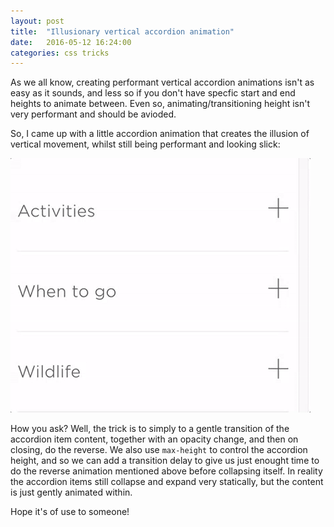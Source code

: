 ```yaml
---
layout: post
title:  "Illusionary vertical accordion animation"
date:   2016-05-12 16:24:00
categories: css tricks 
---
```


As we all know, creating performant vertical accordion animations isn't as easy as it sounds, and less so if you don't have specfic start and end heights to animate between. Even so, animating/transitioning height isn't very performant and should be avioded. 

So, I came up with a little accordion animation that creates the illusion of vertical movement, whilst still being performant and looking slick:

<img src="/assets/gif/accordion-demo.gif" alt="Accordion demo" />

How you ask? Well, the trick is to simply to a gentle transition of the accordion item content, together with an opacity change, and then on closing, do the reverse. We also use `max-height` to control the accordion height, and so we can add a transition delay to give us just enought time to do the reverse animation mentioned above before collapsing itself. In reality the accordion items still collapse and expand very statically, but the content is just gently animated within.

Hope it's of use to someone!

